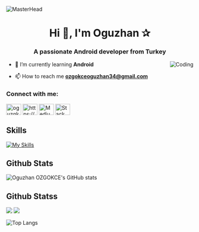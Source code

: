 ![MasterHead](https://1.bp.blogspot.com/-7A4WynwLsMw/XbBpCXG8fHI/AAAAAAAAMt4/uOa1bpLskYgrwGbllhSu2SDj_Mig8SXJQCLcBGAsYHQ/s1600/2000_600px.gif)
<h1 align="center">Hi 👋, I'm Oguzhan ✰</h1>
<h3 align="center">A passionate Android developer from Turkey</h3>
<img align="right" alt="Coding" witdh="400" src=https://encrypted-tbn0.gstatic.com/images?q=tbn:ANd9GcT_OIUet1dRnEI3NPUYZXhOqmhh7d4_jM2J5Q&usqp=CAU>

- 🌱 I’m currently learning **Android**

- 📫 How to reach me **ozgokceoguzhan34@gmail.com**

<h3 align="left">Connect with me:</h3>
<p align="left">
<a href="https://twitter.com/oguzgkcee1" target="blank"><img align="center" src="https://raw.githubusercontent.com/rahuldkjain/github-profile-readme-generator/master/src/images/icons/Social/twitter.svg" alt="oguzgkcee1" height="30" width="40" /></a>
<a href="https://www.linkedin.com/in/oğuzhan-özgökce/" target="blank"><img align="center" src="https://raw.githubusercontent.com/rahuldkjain/github-profile-readme-generator/master/src/images/icons/Social/linked-in-alt.svg" alt="https://www.linkedin.com/in/oğuzhan-özgökce/" height="30" width="40" /></a>
<a href="https://medium.com/@ozgokceoguzhan" target="blank"><img align="center" src="https://raw.githubusercontent.com/rahuldkjain/github-profile-readme-generator/master/src/images/icons/Social/medium.svg" alt="Medium" height="30" width="40" /></a>
<a href="https://stackoverflow.com/users/22333121/o%C4%9Fuzhan-%C3%96zg%C3%B6kce" target="blank"><img align="center" src="https://raw.githubusercontent.com/rahuldkjain/github-profile-readme-generator/master/src/images/icons/Social/stack-overflow.svg" alt="Stack Overflow" height="30" width="40" /></a>
</p>



## Skills
[![My Skills](https://skillicons.dev/icons?i=androidstudio,kotlin,idea,github,java,visualstudio,tensorflow,notion,discord)](https://skillicons.dev)



## Github Stats
![Oguzhan OZGOKCE's GitHub stats](https://github-readme-stats.vercel.app/api?username=oguzhanozgokce&show_icons=true&theme=radical&cache_seconds=1800)

## Github Statss

<p float="center">
  <img  src="https://github-readme-stats.vercel.app/api?username=oguzhanozgokce&show_icons=true&theme=dark&count_private=true&hide=contribs,issue" /> 
  <img  src="https://github-readme-stats.vercel.app/api/top-langs/?username=oguzhanozgokce&layout=compact&theme=dark" />
</p>

![Top Langs](https://github-readme-stats.vercel.app/api/top-langs/?username=oguzhanozgokce&hide_progress=false&hide=ShaderLab,HLSL)
